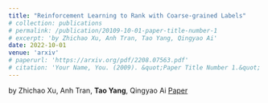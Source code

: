 ```yaml
---
title: "Reinforcement Learning to Rank with Coarse-grained Labels"
# collection: publications
# permalink: /publication/20109-10-01-paper-title-number-1
# excerpt: 'by Zhichao Xu, Anh Tran, Tao Yang, Qingyao Ai'
date: 2022-10-01
venue: 'arxiv'
# paperurl: 'https://arxiv.org/pdf/2208.07563.pdf'
# citation: 'Your Name, You. (2009). &quot;Paper Title Number 1.&quot; <i>Journal 1</i>. 1(1).'
---
```

<!-- This paper is about the number sdaf ure work. -->
by Zhichao Xu, Anh Tran, **Tao Yang**, Qingyao Ai
[Paper](https://arxiv.org/pdf/2208.07563.pdf)

<!-- Recommended citation: Your Name, You. (2009). "Paper Title Number 1." <i>Journal 1</i>. 1(1). -->